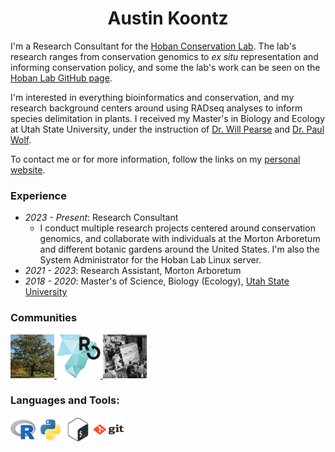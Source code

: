 <h1 align="center">
  <b>Austin Koontz</b>
</h1>

I'm a Research Consultant for the [Hoban Conservation Lab](https://www.hobanlab.com/). The lab's research ranges from conservation genomics to *ex situ* representation and informing conservation policy, and some the lab's work can be seen on the [Hoban Lab GitHub page](https://github.com/HobanLab).

I'm interested in everything bioinformatics and conservation, and my research background centers around using RADseq analyses to inform species delimitation in plants.
I received my Master's in Biology and Ecology at Utah State University, under the instruction of [Dr. Will Pearse](https://github.com/willpearse) and [Dr. Paul Wolf](https://paulwolflab.com/).

To contact me or for more information, follow the links on my [personal website](https://akoontz11.netlify.app/).

<h3 align="left">
  <b>Experience</b>
</h3>

- _2023 - Present_: Research Consultant 
  - I conduct multiple research projects centered around conservation genomics, and collaborate with individuals at the Morton Arboretum and different botanic gardens around the United States. I'm also the System Administrator for the Hoban Lab Linux server.
- _2021 - 2023_: Research Assistant, Morton Arboretum
- _2018 - 2020_: Master's of Science, Biology (Ecology), [Utah State University](https://www.usu.edu/biology/)
  
<h3 align="left">
  <b>Communities</b>
</h3>
<a href="https://github.com/HobanLab" target="blank">
  <img src="https://github.com/akoontz11/akoontz11/blob/main/icons/hoban.jpg" 
      width="70" height="70" /> </a>
<a href="https://github.com/ropensci" target="blank">
  <img src="https://github.com/akoontz11/akoontz11/blob/main/icons/rOpenSci.png" 
      width="70" height="70" /> </a>
<a href="https://github.com/pearselab" target="blank">
  <img src="https://github.com/akoontz11/akoontz11/blob/main/icons/pearse.jpg" 
      width="70" height="70" /> </a>

<h3 align="left">Languages and Tools:</h3>
<p align="left"> <img
      src="https://raw.githubusercontent.com/devicons/devicon/master/icons/r/r-original.svg"
      alt="R" width="40" height="40" />
     <img src="https://raw.githubusercontent.com/devicons/devicon/master/icons/python/python-original.svg" alt="python"
      width="40" height="40" />
     <img src="https://raw.githubusercontent.com/devicons/devicon/master/icons/bash/bash-original.svg" alt="bash"
      width="40" height="40" /> 
      <img src="https://raw.githubusercontent.com/devicons/devicon/master/icons/git/git-original-wordmark.svg" alt="git"
      width="50" height="40" /> 
  
   </p>

<!---
akoontz11/akoontz11 is a ✨ special ✨ repository because its `README.md` (this file) appears on your GitHub profile.
You can click the Preview link to take a look at your changes.
--->
